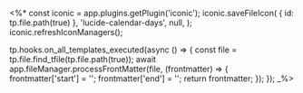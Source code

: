 <%*
const iconic = app.plugins.getPlugin('iconic');
iconic.saveFileIcon(
    { id: tp.file.path(true) },
    'lucide-calendar-days',
    null,
);
iconic.refreshIconManagers();

tp.hooks.on_all_templates_executed(async () => {
    const file = tp.file.find_tfile(tp.file.path(true));
    await app.fileManager.processFrontMatter(file, (frontmatter) => {
        frontmatter['start'] = '';
        frontmatter['end'] = '';
        return frontmatter;
    });
});
_%>